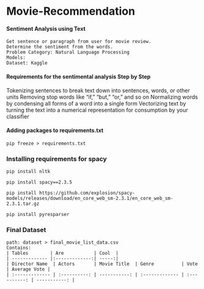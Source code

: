 # Movie-Recommendation
#### Sentiment Analysis using Text

    Get sentence or paragraph from user for movie review.
    Determine the sentiment from the words.
    Problem Category: Natural Language Processing
    Models:
    Dataset: Kaggle

#### Requirements for the sentimental analysis Step by Step

 Tokenizing sentences to break text down into sentences, words, or other units
 Removing stop words like “if,” “but,” “or,” and so on
Normalizing words by condensing all forms of a word into a single form
Vectorizing text by turning the text into a numerical representation for consumption by your classifier

#### Adding packages to requirements.txt
    pip freeze > requirements.txt

### Installing requirements for spacy
    pip install nltk

    pip install spacy==2.3.5
    
    pip install https://github.com/explosion/spacy-models/releases/download/en_core_web_sm-2.3.1/en_core_web_sm-2.3.1.tar.gz
    
    pip install pyresparser

### Final Dataset
    path: dataset > final_movie_list_data.csv
    Contains:
    | Tables        | Are           | Cool  |
    | ------------- |:-------------:| -----:|
    | Director Name  | Actors       | Movie Title  | Genre          | Vote         | Average Vote |
    | :------------- | :----------: | -----------: | :------------- | :----------: | -----------: |
